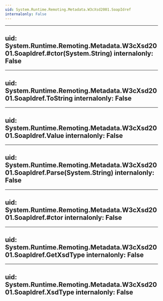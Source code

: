 ```yaml
---
uid: System.Runtime.Remoting.Metadata.W3cXsd2001.SoapIdref
internalonly: False
---
```


---
uid: System.Runtime.Remoting.Metadata.W3cXsd2001.SoapIdref.#ctor(System.String)
internalonly: False
---

---
uid: System.Runtime.Remoting.Metadata.W3cXsd2001.SoapIdref.ToString
internalonly: False
---

---
uid: System.Runtime.Remoting.Metadata.W3cXsd2001.SoapIdref.Value
internalonly: False
---

---
uid: System.Runtime.Remoting.Metadata.W3cXsd2001.SoapIdref.Parse(System.String)
internalonly: False
---

---
uid: System.Runtime.Remoting.Metadata.W3cXsd2001.SoapIdref.#ctor
internalonly: False
---

---
uid: System.Runtime.Remoting.Metadata.W3cXsd2001.SoapIdref.GetXsdType
internalonly: False
---

---
uid: System.Runtime.Remoting.Metadata.W3cXsd2001.SoapIdref.XsdType
internalonly: False
---
